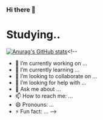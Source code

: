 ### Hi there 👋


# Studying..




[![Anurag's GitHub stats](https://github-readme-stats.vercel.app/api?username=leewooseong)](https://github.com/leewooseong/github-readme-stats)<!--



- 🔭 I’m currently working on ...
- 🌱 I’m currently learning ...
- 👯 I’m looking to collaborate on ...
- 🤔 I’m looking for help with ...
- 💬 Ask me about ...
- 📫 How to reach me: ...
- 😄 Pronouns: ...
- ⚡ Fun fact: ...
-->
